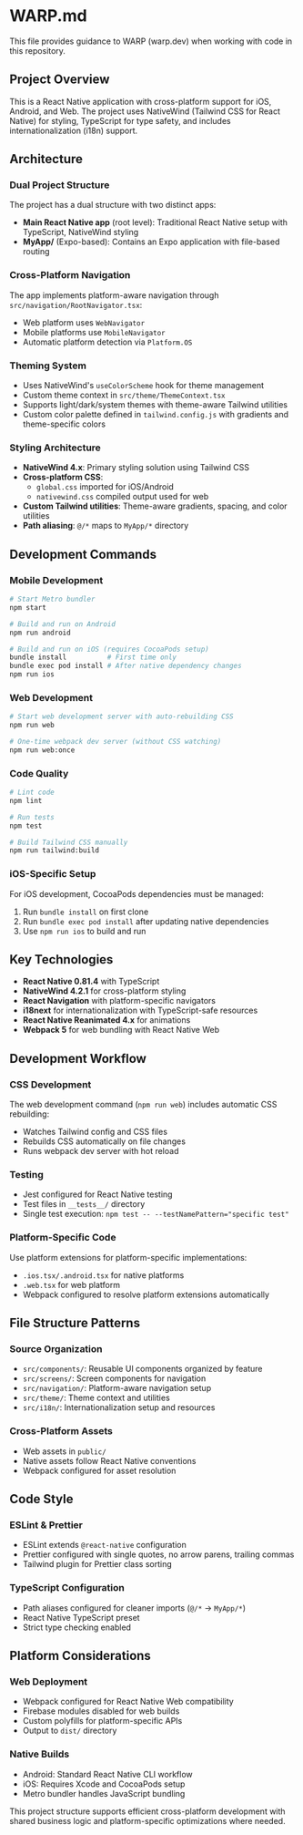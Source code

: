 # WARP.md

This file provides guidance to WARP (warp.dev) when working with code in this repository.

## Project Overview

This is a React Native application with cross-platform support for iOS, Android, and Web. The project uses NativeWind (Tailwind CSS for React Native) for styling, TypeScript for type safety, and includes internationalization (i18n) support.

## Architecture

### Dual Project Structure
The project has a dual structure with two distinct apps:
- **Main React Native app** (root level): Traditional React Native setup with TypeScript, NativeWind styling
- **MyApp/** (Expo-based): Contains an Expo application with file-based routing

### Cross-Platform Navigation
The app implements platform-aware navigation through `src/navigation/RootNavigator.tsx`:
- Web platform uses `WebNavigator`
- Mobile platforms use `MobileNavigator`
- Automatic platform detection via `Platform.OS`

### Theming System
- Uses NativeWind's `useColorScheme` hook for theme management
- Custom theme context in `src/theme/ThemeContext.tsx`
- Supports light/dark/system themes with theme-aware Tailwind utilities
- Custom color palette defined in `tailwind.config.js` with gradients and theme-specific colors

### Styling Architecture
- **NativeWind 4.x**: Primary styling solution using Tailwind CSS
- **Cross-platform CSS**: 
  - `global.css` imported for iOS/Android
  - `nativewind.css` compiled output used for web
- **Custom Tailwind utilities**: Theme-aware gradients, spacing, and color utilities
- **Path aliasing**: `@/*` maps to `MyApp/*` directory

## Development Commands

### Mobile Development
```bash
# Start Metro bundler
npm start

# Build and run on Android
npm run android

# Build and run on iOS (requires CocoaPods setup)
bundle install          # First time only
bundle exec pod install # After native dependency changes
npm run ios
```

### Web Development
```bash
# Start web development server with auto-rebuilding CSS
npm run web

# One-time webpack dev server (without CSS watching)
npm run web:once
```

### Code Quality
```bash
# Lint code
npm lint

# Run tests
npm test

# Build Tailwind CSS manually
npm run tailwind:build
```

### iOS-Specific Setup
For iOS development, CocoaPods dependencies must be managed:
1. Run `bundle install` on first clone
2. Run `bundle exec pod install` after updating native dependencies
3. Use `npm run ios` to build and run

## Key Technologies

- **React Native 0.81.4** with TypeScript
- **NativeWind 4.2.1** for cross-platform styling
- **React Navigation** with platform-specific navigators  
- **i18next** for internationalization with TypeScript-safe resources
- **React Native Reanimated 4.x** for animations
- **Webpack 5** for web bundling with React Native Web

## Development Workflow

### CSS Development
The web development command (`npm run web`) includes automatic CSS rebuilding:
- Watches Tailwind config and CSS files
- Rebuilds CSS automatically on file changes
- Runs webpack dev server with hot reload

### Testing
- Jest configured for React Native testing
- Test files in `__tests__/` directory
- Single test execution: `npm test -- --testNamePattern="specific test"`

### Platform-Specific Code
Use platform extensions for platform-specific implementations:
- `.ios.tsx/.android.tsx` for native platforms
- `.web.tsx` for web platform
- Webpack configured to resolve platform extensions automatically

## File Structure Patterns

### Source Organization
- `src/components/`: Reusable UI components organized by feature
- `src/screens/`: Screen components for navigation
- `src/navigation/`: Platform-aware navigation setup
- `src/theme/`: Theme context and utilities
- `src/i18n/`: Internationalization setup and resources

### Cross-Platform Assets
- Web assets in `public/`
- Native assets follow React Native conventions
- Webpack configured for asset resolution

## Code Style

### ESLint & Prettier
- ESLint extends `@react-native` configuration
- Prettier configured with single quotes, no arrow parens, trailing commas
- Tailwind plugin for Prettier class sorting

### TypeScript Configuration
- Path aliases configured for cleaner imports (`@/*` → `MyApp/*`)
- React Native TypeScript preset
- Strict type checking enabled

## Platform Considerations

### Web Deployment
- Webpack configured for React Native Web compatibility
- Firebase modules disabled for web builds
- Custom polyfills for platform-specific APIs
- Output to `dist/` directory

### Native Builds
- Android: Standard React Native CLI workflow
- iOS: Requires Xcode and CocoaPods setup
- Metro bundler handles JavaScript bundling

This project structure supports efficient cross-platform development with shared business logic and platform-specific optimizations where needed.